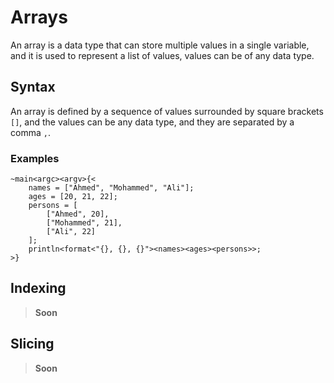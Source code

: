 # Arrays
An array is a data type that can store multiple values in a single variable, and it is used to represent a list of values, values can be of any data type.

## Syntax
An array is defined by a sequence of values surrounded by square brackets `[]`, and the values can be any data type, and they are separated by a comma `,`.

### Examples
```ocypode
~main<argc><argv>{<
    names = ["Ahmed", "Mohammed", "Ali"];
    ages = [20, 21, 22];
    persons = [
        ["Ahmed", 20],
        ["Mohammed", 21],
        ["Ali", 22]
    ];
    println<format<"{}, {}, {}"><names><ages><persons>>;
>}
```

## Indexing
> **Soon**

## Slicing
> **Soon**
